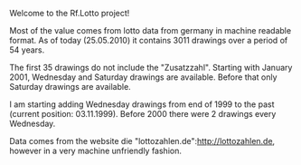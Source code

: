 Welcome to the Rf.Lotto project!

Most of the value comes from lotto data from germany in machine readable format. 
As of today (25.05.2010) it contains 3011 drawings over a period of 54 years.

The first 35 drawings do not include the "Zusatzzahl". 
Starting with January 2001, Wednesday and Saturday drawings are available. Before that only Saturday drawings are available.

I am starting adding Wednesday drawings from end of 1999 to the past (current position: 03.11.1999). Before 2000 there were 2 drawings every Wednesday.

Data comes from the website die "lottozahlen.de":http://lottozahlen.de, however in a very machine unfriendly fashion.